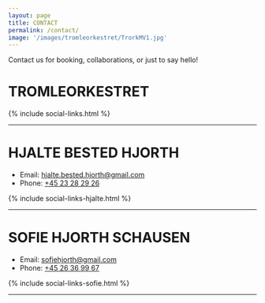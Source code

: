 ```yaml
---
layout: page
title: CONTACT 
permalink: /contact/
image: '/images/tromleorkestret/TrorkMV1.jpg'
---
```


Contact us for booking, collaborations, or just to say hello!

# TROMLEORKESTRET

{% include social-links.html %}

<hr>

# HJALTE BESTED HJORTH

- Email: [hjalte.bested.hjorth@gmail.com](mailto:hjalte.bested.hjorth@gmail.com)
- Phone: [+45 23 28 29 26](tel:+4523282926)

{% include social-links-hjalte.html %}

<hr>

# SOFIE HJORTH SCHAUSEN
- Email: [sofiehjorth@gmail.com](mailto:sofiehjorth@gmail.com)
- Phone: [+45 26 36 99 67](tel:+4526369967)

{% include social-links-sofie.html %}




<hr>